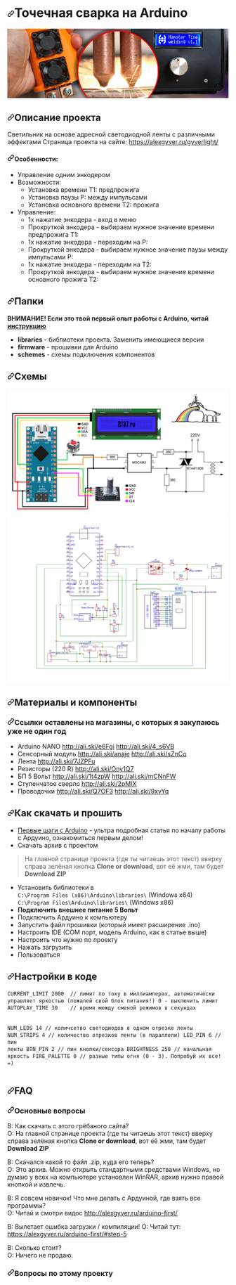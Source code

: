<h1><a id="user-content-bluetooth-адресная-матрица-на-arduino" class="anchor" aria-hidden="true" href="#bluetooth-адресная-матрица-на-arduino"><svg class="octicon octicon-link" viewBox="0 0 16 16" version="1.1" width="16" height="16" aria-hidden="true"><path fill-rule="evenodd" d="M7.775 3.275a.75.75 0 001.06 1.06l1.25-1.25a2 2 0 112.83 2.83l-2.5 2.5a2 2 0 01-2.83 0 .75.75 0 00-1.06 1.06 3.5 3.5 0 004.95 0l2.5-2.5a3.5 3.5 0 00-4.95-4.95l-1.25 1.25zm-4.69 9.64a2 2 0 010-2.83l2.5-2.5a2 2 0 012.83 0 .75.75 0 001.06-1.06 3.5 3.5 0 00-4.95 0l-2.5 2.5a3.5 3.5 0 004.95 4.95l1.25-1.25a.75.75 0 00-1.06-1.06l-1.25 1.25a2 2 0 01-2.83 0z"></path></svg></a>Точечная сварка на Arduino</h1>
<article class="markdown-body entry-content container-lg" itemprop="text"><p><a target="_blank" rel="noopener noreferrer" href="https://github.com/HamsterTime-r/SpotWelder/blob/main/preview.jpg"><img src="https://raw.githubusercontent.com/HamsterTime-r/SpotWelder/main/preview.jpg" alt="PROJECT_PHOTO" style="max-width:100%;"></a></p>
<p><a id="user-content-chapter-0"></a></p>
<h2><a id="user-content-описание-проекта" class="anchor" aria-hidden="true" href="#описание-проекта"><svg class="octicon octicon-link" viewBox="0 0 16 16" version="1.1" width="16" height="16" aria-hidden="true"><path fill-rule="evenodd" d="M7.775 3.275a.75.75 0 001.06 1.06l1.25-1.25a2 2 0 112.83 2.83l-2.5 2.5a2 2 0 01-2.83 0 .75.75 0 00-1.06 1.06 3.5 3.5 0 004.95 0l2.5-2.5a3.5 3.5 0 00-4.95-4.95l-1.25 1.25zm-4.69 9.64a2 2 0 010-2.83l2.5-2.5a2 2 0 012.83 0 .75.75 0 001.06-1.06 3.5 3.5 0 00-4.95 0l-2.5 2.5a3.5 3.5 0 004.95 4.95l1.25-1.25a.75.75 0 00-1.06-1.06l-1.25 1.25a2 2 0 01-2.83 0z"></path></svg></a>Описание проекта</h2>
<p>Светильник на основе адресной светодиодной ленты с различными эффектами
Страница проекта на сайте: <a href="https://alexgyver.ru/gyverlight/" rel="nofollow">https://alexgyver.ru/gyverlight/</a></p>
<h4><a id="user-content-особенности" class="anchor" aria-hidden="true" href="#особенности"><svg class="octicon octicon-link" viewBox="0 0 16 16" version="1.1" width="16" height="16" aria-hidden="true"><path fill-rule="evenodd" d="M7.775 3.275a.75.75 0 001.06 1.06l1.25-1.25a2 2 0 112.83 2.83l-2.5 2.5a2 2 0 01-2.83 0 .75.75 0 00-1.06 1.06 3.5 3.5 0 004.95 0l2.5-2.5a3.5 3.5 0 00-4.95-4.95l-1.25 1.25zm-4.69 9.64a2 2 0 010-2.83l2.5-2.5a2 2 0 012.83 0 .75.75 0 001.06-1.06 3.5 3.5 0 00-4.95 0l-2.5 2.5a3.5 3.5 0 004.95 4.95l1.25-1.25a.75.75 0 00-1.06-1.06l-1.25 1.25a2 2 0 01-2.83 0z"></path></svg></a>Особенности:</h4>
<ul>
<li>Управление одним энкодером</li>
<li>Возможности:
<ul>
<li>Установка времени T1: предпрожига</li>
<li>Установка паузы P: между импульсами</li>
<li>Установка основного времени T2: прожига</li>
</ul>
</li>
<li>Управление:
<ul>
<li>1х нажатие энкодера - вход в меню</li>
<li>Прокруткой энкодера - выбираем нужное значение времени предпрожига T1:</li>
<li>1х нажатие энкодера - переходим на P:</li>
<li>Прокруткой энкодера - выбираем нужное значение паузы между импульсами P:</li>
<li>1х нажатие энкодера - переходим на T2:</li>
<li>Прокруткой энкодера - выбираем нужное значение времени основного прожига T2:</li>
</ul>
</li>
</ul>
<p><a id="user-content-chapter-1"></a></p>
<h2><a id="user-content-папки" class="anchor" aria-hidden="true" href="#папки"><svg class="octicon octicon-link" viewBox="0 0 16 16" version="1.1" width="16" height="16" aria-hidden="true"><path fill-rule="evenodd" d="M7.775 3.275a.75.75 0 001.06 1.06l1.25-1.25a2 2 0 112.83 2.83l-2.5 2.5a2 2 0 01-2.83 0 .75.75 0 00-1.06 1.06 3.5 3.5 0 004.95 0l2.5-2.5a3.5 3.5 0 00-4.95-4.95l-1.25 1.25zm-4.69 9.64a2 2 0 010-2.83l2.5-2.5a2 2 0 012.83 0 .75.75 0 001.06-1.06 3.5 3.5 0 00-4.95 0l-2.5 2.5a3.5 3.5 0 004.95 4.95l1.25-1.25a.75.75 0 00-1.06-1.06l-1.25 1.25a2 2 0 01-2.83 0z"></path></svg></a>Папки</h2>
<p><strong>ВНИМАНИЕ! Если это твой первый опыт работы с Arduino, читай <a href="#chapter-4">инструкцию</a></strong></p>
<ul>
<li><strong>libraries</strong> - библиотеки проекта. Заменить имеющиеся версии</li>
<li><strong>firmware</strong> - прошивки для Arduino</li>
<li><strong>schemes</strong> - схемы подключения компонентов</li>
</ul>
  <p><a id="user-content-chapter-2"></a></p>
<h2><a id="user-content-схемы" class="anchor" aria-hidden="true" href="#схемы"><svg class="octicon octicon-link" viewBox="0 0 16 16" version="1.1" width="16" height="16" aria-hidden="true"><path fill-rule="evenodd" d="M7.775 3.275a.75.75 0 001.06 1.06l1.25-1.25a2 2 0 112.83 2.83l-2.5 2.5a2 2 0 01-2.83 0 .75.75 0 00-1.06 1.06 3.5 3.5 0 004.95 0l2.5-2.5a3.5 3.5 0 00-4.95-4.95l-1.25 1.25zm-4.69 9.64a2 2 0 010-2.83l2.5-2.5a2 2 0 012.83 0 .75.75 0 001.06-1.06 3.5 3.5 0 00-4.95 0l-2.5 2.5a3.5 3.5 0 004.95 4.95l1.25-1.25a.75.75 0 00-1.06-1.06l-1.25 1.25a2 2 0 01-2.83 0z"></path></svg></a>Схемы</h2>
<p><a target="_blank" rel="noopener noreferrer" href="https://github.com/HamsterTime-r/SpotWelder/blob/main/schemes/scheme_1.jpg"><img src="https://raw.githubusercontent.com/HamsterTime-r/SpotWelder/main/schemes/scheme_1.jpg" alt="SCHEME" style="max-width:100%;"></a>
<a target="_blank" rel="noopener noreferrer" href="https://github.com/HamsterTime-r/SpotWelder/blob/main/schemes/scheme_2.jpg"><img src="https://raw.githubusercontent.com/HamsterTime-r/SpotWelder/main/schemes/scheme_2.jpg" alt="SCHEME" style="max-width:100%;"></a></p>
<p><a id="user-content-chapter-3"></a></p>
<h2><a id="user-content-материалы-и-компоненты" class="anchor" aria-hidden="true" href="#материалы-и-компоненты"><svg class="octicon octicon-link" viewBox="0 0 16 16" version="1.1" width="16" height="16" aria-hidden="true"><path fill-rule="evenodd" d="M7.775 3.275a.75.75 0 001.06 1.06l1.25-1.25a2 2 0 112.83 2.83l-2.5 2.5a2 2 0 01-2.83 0 .75.75 0 00-1.06 1.06 3.5 3.5 0 004.95 0l2.5-2.5a3.5 3.5 0 00-4.95-4.95l-1.25 1.25zm-4.69 9.64a2 2 0 010-2.83l2.5-2.5a2 2 0 012.83 0 .75.75 0 001.06-1.06 3.5 3.5 0 00-4.95 0l-2.5 2.5a3.5 3.5 0 004.95 4.95l1.25-1.25a.75.75 0 00-1.06-1.06l-1.25 1.25a2 2 0 01-2.83 0z"></path></svg></a>Материалы и компоненты</h2>
<h3><a id="user-content-ссылки-оставлены-на-магазины-с-которых-я-закупаюсь-уже-не-один-год" class="anchor" aria-hidden="true" href="#ссылки-оставлены-на-магазины-с-которых-я-закупаюсь-уже-не-один-год"><svg class="octicon octicon-link" viewBox="0 0 16 16" version="1.1" width="16" height="16" aria-hidden="true"><path fill-rule="evenodd" d="M7.775 3.275a.75.75 0 001.06 1.06l1.25-1.25a2 2 0 112.83 2.83l-2.5 2.5a2 2 0 01-2.83 0 .75.75 0 00-1.06 1.06 3.5 3.5 0 004.95 0l2.5-2.5a3.5 3.5 0 00-4.95-4.95l-1.25 1.25zm-4.69 9.64a2 2 0 010-2.83l2.5-2.5a2 2 0 012.83 0 .75.75 0 001.06-1.06 3.5 3.5 0 00-4.95 0l-2.5 2.5a3.5 3.5 0 004.95 4.95l1.25-1.25a.75.75 0 00-1.06-1.06l-1.25 1.25a2 2 0 01-2.83 0z"></path></svg></a>Ссылки оставлены на магазины, с которых я закупаюсь уже не один год</h3>
<ul>
<li>Arduino NANO <a href="http://ali.ski/e6Fgi" rel="nofollow">http://ali.ski/e6Fgi</a>  <a href="http://ali.ski/4_s6VB" rel="nofollow">http://ali.ski/4_s6VB</a></li>
<li>Сенсорный модуль <a href="http://ali.ski/anaje" rel="nofollow">http://ali.ski/anaje</a>  <a href="http://ali.ski/sZnCo" rel="nofollow">http://ali.ski/sZnCo</a></li>
<li>Лента <a href="http://ali.ski/7JZPFu" rel="nofollow">http://ali.ski/7JZPFu</a></li>
<li>Резисторы (220 R) <a href="http://ali.ski/Ony1Q7" rel="nofollow">http://ali.ski/Ony1Q7</a></li>
<li>БП 5 Вольт <a href="http://ali.ski/1t4zpW" rel="nofollow">http://ali.ski/1t4zpW</a>  <a href="http://ali.ski/mCNnFW" rel="nofollow">http://ali.ski/mCNnFW</a></li>
<li>Ступенчатое сверло <a href="http://ali.ski/2pMIX" rel="nofollow">http://ali.ski/2pMIX</a></li>
<li>Проводочки <a href="http://ali.ski/Q7OF3" rel="nofollow">http://ali.ski/Q7OF3</a>  <a href="http://ali.ski/9xvYq" rel="nofollow">http://ali.ski/9xvYq</a></li>
</ul>
<h2><a id="user-content-как-скачать-и-прошить" class="anchor" aria-hidden="true" href="#как-скачать-и-прошить"><svg class="octicon octicon-link" viewBox="0 0 16 16" version="1.1" width="16" height="16" aria-hidden="true"><path fill-rule="evenodd" d="M7.775 3.275a.75.75 0 001.06 1.06l1.25-1.25a2 2 0 112.83 2.83l-2.5 2.5a2 2 0 01-2.83 0 .75.75 0 00-1.06 1.06 3.5 3.5 0 004.95 0l2.5-2.5a3.5 3.5 0 00-4.95-4.95l-1.25 1.25zm-4.69 9.64a2 2 0 010-2.83l2.5-2.5a2 2 0 012.83 0 .75.75 0 001.06-1.06 3.5 3.5 0 00-4.95 0l-2.5 2.5a3.5 3.5 0 004.95 4.95l1.25-1.25a.75.75 0 00-1.06-1.06l-1.25 1.25a2 2 0 01-2.83 0z"></path></svg></a>Как скачать и прошить</h2>
<ul>
<li><a href="http://alexgyver.ru/arduino-first/" rel="nofollow">Первые шаги с Arduino</a> - ультра подробная статья по началу работы с Ардуино, ознакомиться первым делом!</li>
<li>Скачать архив с проектом</li>
</ul>
<blockquote>
<p>На главной странице проекта (где ты читаешь этот текст) вверху справа зелёная кнопка <strong>Clone or download</strong>, вот её жми, там будет <strong>Download ZIP</strong></p>
</blockquote>
<ul>
<li>Установить библиотеки в<br>
<code>C:\Program Files (x86)\Arduino\libraries\</code> (Windows x64)<br>
<code>C:\Program Files\Arduino\libraries\</code> (Windows x86)</li>
<li><strong>Подключить внешнее питание 5 Вольт</strong></li>
<li>Подключить Ардуино к компьютеру</li>
<li>Запустить файл прошивки (который имеет расширение .ino)</li>
<li>Настроить IDE (COM порт, модель Arduino, как в статье выше)</li>
<li>Настроить что нужно по проекту</li>
<li>Нажать загрузить</li>
<li>Пользоваться</li>
</ul>
<h2><a id="user-content-настройки-в-коде" class="anchor" aria-hidden="true" href="#настройки-в-коде"><svg class="octicon octicon-link" viewBox="0 0 16 16" version="1.1" width="16" height="16" aria-hidden="true"><path fill-rule="evenodd" d="M7.775 3.275a.75.75 0 001.06 1.06l1.25-1.25a2 2 0 112.83 2.83l-2.5 2.5a2 2 0 01-2.83 0 .75.75 0 00-1.06 1.06 3.5 3.5 0 004.95 0l2.5-2.5a3.5 3.5 0 00-4.95-4.95l-1.25 1.25zm-4.69 9.64a2 2 0 010-2.83l2.5-2.5a2 2 0 012.83 0 .75.75 0 001.06-1.06 3.5 3.5 0 00-4.95 0l-2.5 2.5a3.5 3.5 0 004.95 4.95l1.25-1.25a.75.75 0 00-1.06-1.06l-1.25 1.25a2 2 0 01-2.83 0z"></path></svg></a>Настройки в коде</h2>
<pre><code>CURRENT_LIMIT 2000  // лимит по току в миллиамперах, автоматически управляет яркостью (пожалей свой блок питания!) 0 - выключить лимит
AUTOPLAY_TIME 30    // время между сменой режимов в секундах

NUM_LEDS 14         // количсетво светодиодов в одном отрезке ленты
NUM_STRIPS 4        // количество отрезков ленты (в параллели)
LED_PIN 6           // пин ленты
BTN_PIN 2           // пин кнопки/сенсора
BRIGHTNESS 250      // начальная яркость
FIRE_PALETTE 0      // разные типы огня (0 - 3). Попробуй их все! =)
</code></pre>
<p><a id="user-content-chapter-5"></a></p>
<h2><a id="user-content-faq" class="anchor" aria-hidden="true" href="#faq"><svg class="octicon octicon-link" viewBox="0 0 16 16" version="1.1" width="16" height="16" aria-hidden="true"><path fill-rule="evenodd" d="M7.775 3.275a.75.75 0 001.06 1.06l1.25-1.25a2 2 0 112.83 2.83l-2.5 2.5a2 2 0 01-2.83 0 .75.75 0 00-1.06 1.06 3.5 3.5 0 004.95 0l2.5-2.5a3.5 3.5 0 00-4.95-4.95l-1.25 1.25zm-4.69 9.64a2 2 0 010-2.83l2.5-2.5a2 2 0 012.83 0 .75.75 0 001.06-1.06 3.5 3.5 0 00-4.95 0l-2.5 2.5a3.5 3.5 0 004.95 4.95l1.25-1.25a.75.75 0 00-1.06-1.06l-1.25 1.25a2 2 0 01-2.83 0z"></path></svg></a>FAQ</h2>
<h3><a id="user-content-основные-вопросы" class="anchor" aria-hidden="true" href="#основные-вопросы"><svg class="octicon octicon-link" viewBox="0 0 16 16" version="1.1" width="16" height="16" aria-hidden="true"><path fill-rule="evenodd" d="M7.775 3.275a.75.75 0 001.06 1.06l1.25-1.25a2 2 0 112.83 2.83l-2.5 2.5a2 2 0 01-2.83 0 .75.75 0 00-1.06 1.06 3.5 3.5 0 004.95 0l2.5-2.5a3.5 3.5 0 00-4.95-4.95l-1.25 1.25zm-4.69 9.64a2 2 0 010-2.83l2.5-2.5a2 2 0 012.83 0 .75.75 0 001.06-1.06 3.5 3.5 0 00-4.95 0l-2.5 2.5a3.5 3.5 0 004.95 4.95l1.25-1.25a.75.75 0 00-1.06-1.06l-1.25 1.25a2 2 0 01-2.83 0z"></path></svg></a>Основные вопросы</h3>
<p>В: Как скачать с этого грёбаного сайта?<br>
О: На главной странице проекта (где ты читаешь этот текст) вверху справа зелёная кнопка <strong>Clone or download</strong>, вот её жми, там будет <strong>Download ZIP</strong></p>
<p>В: Скачался какой то файл .zip, куда его теперь?<br>
О: Это архив. Можно открыть стандартными средствами Windows, но думаю у всех на компьютере установлен WinRAR, архив нужно правой кнопкой и извлечь.</p>
<p>В: Я совсем новичок! Что мне делать с Ардуиной, где взять все программы?<br>
О: Читай и смотри видос <a href="http://alexgyver.ru/arduino-first/" rel="nofollow">http://alexgyver.ru/arduino-first/</a></p>
<p>В: Вылетает ошибка загрузки / компиляции!
О: Читай тут: <a href="https://alexgyver.ru/arduino-first/#step-5" rel="nofollow">https://alexgyver.ru/arduino-first/#step-5</a></p>
<p>В: Сколько стоит?<br>
О: Ничего не продаю.</p>
<h3><a id="user-content-вопросы-по-этому-проекту" class="anchor" aria-hidden="true" href="#вопросы-по-этому-проекту"><svg class="octicon octicon-link" viewBox="0 0 16 16" version="1.1" width="16" height="16" aria-hidden="true"><path fill-rule="evenodd" d="M7.775 3.275a.75.75 0 001.06 1.06l1.25-1.25a2 2 0 112.83 2.83l-2.5 2.5a2 2 0 01-2.83 0 .75.75 0 00-1.06 1.06 3.5 3.5 0 004.95 0l2.5-2.5a3.5 3.5 0 00-4.95-4.95l-1.25 1.25zm-4.69 9.64a2 2 0 010-2.83l2.5-2.5a2 2 0 012.83 0 .75.75 0 001.06-1.06 3.5 3.5 0 00-4.95 0l-2.5 2.5a3.5 3.5 0 004.95 4.95l1.25-1.25a.75.75 0 00-1.06-1.06l-1.25 1.25a2 2 0 01-2.83 0z"></path></svg></a>Вопросы по этому проекту</h3>
<p><a id="user-content-chapter-6"></a></p>

